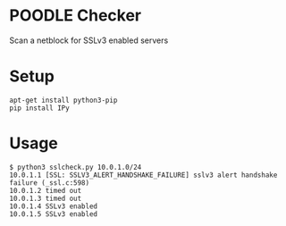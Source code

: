 # POODLE Checker

Scan a netblock for SSLv3 enabled servers

# Setup

```
apt-get install python3-pip
pip install IPy
```

# Usage

```
$ python3 sslcheck.py 10.0.1.0/24
10.0.1.1 [SSL: SSLV3_ALERT_HANDSHAKE_FAILURE] sslv3 alert handshake failure (_ssl.c:598)
10.0.1.2 timed out
10.0.1.3 timed out
10.0.1.4 SSLv3 enabled
10.0.1.5 SSLv3 enabled
```
